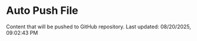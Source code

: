 # Auto Push File

Content that will be pushed to GitHub repository.
Last updated: 08/20/2025, 09:02:43 PM
